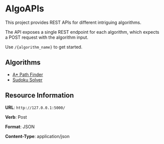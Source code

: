 # AlgoAPIs

This project provides REST APIs for different intriguing algorithms.

The API exposes a single REST endpoint for each algorithm, which expects a POST request with the algorithm input.

Use `/{algorithm_name}` to get started.

## Algorithms

- [A\* Path Finder](https://github.com/rvarun11/algo-apis/blob/main/docs/astar.md)
- [Sudoku Solver](https://github.com/rvarun11/algo-apis/blob/main/docs/sudoku.md)

## Resource Information

**URL**: `http://127.0.0.1:5000/`

**Verb**: Post

**Format**: JSON

**Content-Type**: application/json
